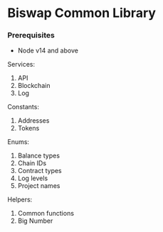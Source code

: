 # Biswap Common Library

### Prerequisites
- Node v14 and above

Services:
1. API
2. Blockchain
3. Log

Constants:
1. Addresses
2. Tokens

Enums:
1. Balance types
2. Chain IDs
3. Contract types
4. Log levels
5. Project names

Helpers:
1. Common functions
2. Big Number
